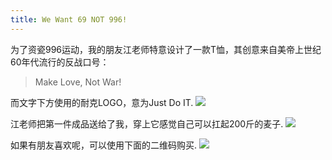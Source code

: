```yaml
---
title: We Want 69 NOT 996!
---
```

为了资瓷996运动，我的朋友江老师特意设计了一款T恤，其创意来自美帝上世纪60年代流行的反战口号：
> Make Love, Not War!  

而文字下方使用的耐克LOGO，意为Just Do IT.
![](/images/69not996/wall.jpg)

江老师把第一件成品送给了我，穿上它感觉自己可以扛起200斤的麦子.
![](/images/69not996/sky.jpg)

如果有朋友喜欢呢，可以使用下面的二维码购买.
![](/images/69not996/buy.jpg)
